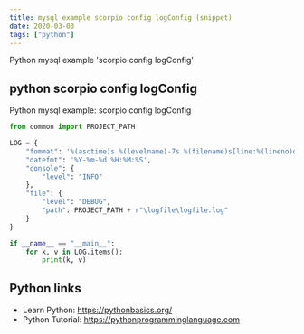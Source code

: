 ```yaml
---
title: mysql example scorpio config logConfig (snippet)
date: 2020-03-03
tags: ["python"]
---
```

Python mysql example 'scorpio config logConfig'


## python scorpio config logConfig

Python mysql example: scorpio config logConfig

```python
from common import PROJECT_PATH

LOG = {
    "fommat": '%(asctime)s %(levelname)-7s %(filename)s[line:%(lineno)d] - %(message)s',
    "datefmt": '%Y-%m-%d %H:%M:%S',
    "console": {
        "level": "INFO"
    },
    "file": {
        "level": "DEBUG",
        "path": PROJECT_PATH + r"\logfile\logfile.log"
    }
}

if __name__ == "__main__":
    for k, v in LOG.items():
        print(k, v)


```

## Python links

- Learn Python: https://pythonbasics.org/
- Python Tutorial: https://pythonprogramminglanguage.com
